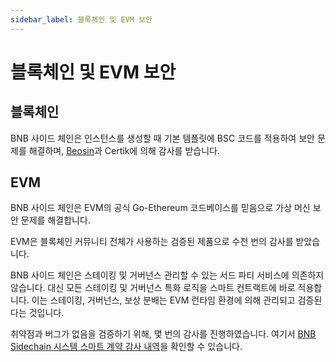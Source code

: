 ```yaml
---
sidebar_label: 블록체인 및 EVM 보안
---
```


# 블록체인 및 EVM 보안

## 블록체인

BNB 사이드 체인은 인스턴스를 생성할 때 기본 템플릿에 BSC 코드를 적용하여 보안 문제를 해결하며, [Beosin](https://github.com/Ankr-network/bas-genesis-config/blob/master/audit/2022-04-27-Beosin.pdf)과 Certik에 의해 감사를 받습니다.

## EVM

BNB 사이드 체인은 EVM의 공식 Go-Ethereum 코드베이스를 믿음으로 가상 머신 보안 문제를 해결합니다.

EVM은 블록체인 커뮤니티 전체가 사용하는 검증된 제품으로 수천 번의 감사를 받았습니다.

BNB 사이드 체인은 스테이킹 및 거버넌스 관리할 수 있는 서드 파티 서비스에 의존하지 않습니다.
대신 모든 스테이킹 및 거버넌스 특화 로직을 스마트 컨트랙트에 바로 적용합니다.
이는 스테이킹, 거버넌스, 보상 분배는 EVM 런타임 환경에 의해 관리되고 검증된다는 것입니다.

취약점과 버그가 없음을 검증하기 위해, 몇 번의 감사를 진행하였습니다.
여기서 [BNB Sidechain 시스템 스마트 계약 감사 내역](https://assets.ankr.com/bas/system_smart_contracts_security_audit.pdf)을 확인할 수 있습니다.

